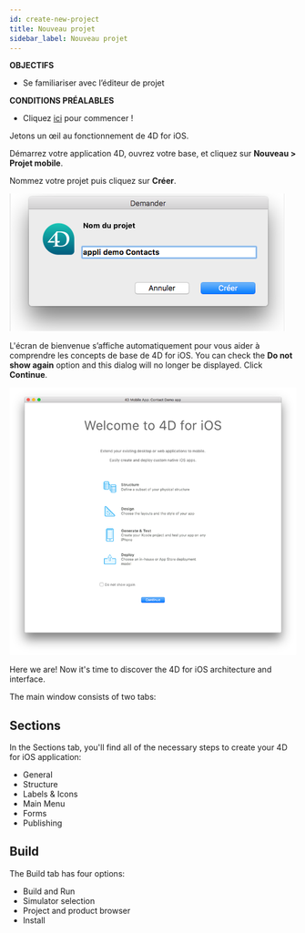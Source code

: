 ```yaml
---
id: create-new-project
title: Nouveau projet
sidebar_label: Nouveau projet
---
```

<div class = "objectives"> 

**OBJECTIFS**

* Se familiariser avec l’éditeur de projet</div> <div class = "prerequisites"> 

**CONDITIONS PRÉALABLES**

* Cliquez [ici](prerequisites.html) pour commencer !</div> 

Jetons un œil au fonctionnement de 4D for iOS.

Démarrez votre application 4D, ouvrez votre base, et cliquez sur **Nouveau > Projet mobile**.

Nommez votre projet puis cliquez sur **Créer**.

![Project Name](assets/project-editor/Project-creation-4D-for-iOS.png)

L'écran de bienvenue s’affiche automatiquement pour vous aider à comprendre les concepts de base de 4D for iOS. You can check the **Do not show again** option and this dialog will no longer be displayed. Click **Continue**.

![Welcome Screen](assets/project-editor/Welcome-Screen-4D-for-iOS.png)

Here we are! Now it's time to discover the 4D for iOS architecture and interface.

The main window consists of two tabs:

## Sections

In the Sections tab, you'll find all of the necessary steps to create your 4D for iOS application:

* General
* Structure
* Labels & Icons
* Main Menu
* Forms
* Publishing

## Build

The Build tab has four options:

* Build and Run 
* Simulator selection
* Project and product browser
* Install